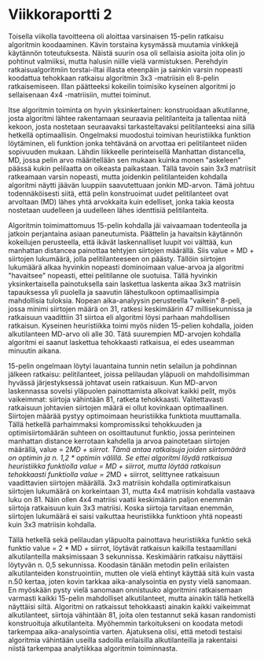 Viikkoraportti 2
=======

Toisella viikolla tavoitteena oli aloittaa varsinaisen 15-pelin ratkaisu algoritmin koodaaminen. Kävin torstaina kysymässä
muutamia vinkkejä käytännön toteutuksesta. Näistä suurin osa oli sellaisia asioita joita olin jo pohtinut valmiiksi, mutta
halusin niille vielä varmistuksen. Perehdyin ratkaisualgoritmiin torstai-iltai illasta eteenpäin ja sainkin varsin nopeasti
koodattua tehokkaan ratkaisu algoritmin 3x3 -matriisin eli 8-pelin ratkaisemiseen.  Illan päätteeksi kokeilin toimisiko kyseinen algoritmi jo sellaisenaan 4x4 -matriisiin, muttei toiminut. 

Itse algoritmin toiminta on hyvin yksinkertainen: konstruoidaan alkutilanne, josta algoritmi lähtee rakentamaan seuraavia pelitilanteita ja tallentaa niitä kekoon, josta nostetaan seuraavaksi tarkasteltavaksi pelitilanteeksi aina sillä hetkellä optimaallisin. Ongelmaksi muodostui toimivan heuristiikka funktion löytäminen, eli funktion jonka tehtävänä on arvottaa eri pelitilanteet niiden sopivuuden mukaan. Lähdin liikkeelle perinteisellä Manhattan distancella, MD, jossa pelin arvo määritellään sen mukaan kuinka monen "askeleen" päässä kukin pelilaatta on oikeasta paikastaan. Tällä tavoin sain 3x3 matriisit ratkeamaan varsin nopeasti, mutta joidenkin pelitilanteiden kohdalla algoritmi näytti jäävän luuppiin saavutettuaan jonkin MD-arvon. Tämä johtuu todennäköisesti siitä, että pelin konstruoimat uudet pelitilanteet ovat arvoltaan (MD) lähes yhtä arvokkaita kuin edelliset, jonka takia keosta nostetaan uudelleen ja uudelleen lähes identtisiä pelitilanteita.

Algoritmin toimimattomuus 15-pelin kohdalla jäi vaivaamaan todenteolla ja jatkoin perjantaina asiaan paneutumista. Päättelin ja havaitsin käytännön kokeilujen perusteella, että ikävät laskennalliset luupit voi välttää, kun manhattan distancea painottaa tehtyjen siirtojen määrällä. Siis value = MD + siirtojen lukumäärä, jolla pelitilanteeseen on päästy. Tällöin siirtojen lukumäärä alkaa hyvinkin nopeasti dominoimaan value-arvoa ja algoritmi "havaitsee" nopeasti, ettei pelitilanne ole suotuisa. Tällä hyvinkin yksinkertaisella painotuksella sain laskettua laskenta aikaa 3x3 matriisin tapauksessa yli puolella ja saavutin lähestulkoon optimaallisimpia mahdollisia tuloksia. Nopean aika-analyysin perusteella "vaikein" 8-peli, jossa minimi siirtojen määrä on 31, ratkesi keskimäärin 47 millisekunnissa ja ratkaisuun vaadittiin 31 siirtoa eli algoritmi löysi parhaan mahdollisen ratkaisun. Kyseinen heuristiikka toimi myös niiden 15-pelien kohdalla, joiden alkutilanteen MD-arvo oli alle 30. Tätä suurempien MD-arvojen kohdalla algoritmi ei saanut laskettua tehokkaasti ratkaisua, ei edes useamman minuutin aikana. 

15-pelin ongelmaan löytyi lauantaina tunnin netin selailun ja pohdinnan jälkeen ratkaisu: pelitilanteet, joissa pelilaudan yläpuoli on mahdollisimman hyvässä järjestyksessä johtavat usein ratkaisuun. Kun MD-arvon laskennassa sovelsi yläpuolen painottamista alkoivat kaikki pelit, myös vaikeimmat: siirtoja vähintään 81, ratketa tehokkaasti. Valitettavasti ratkaisuun johtavien siirtojen määrä ei ollut kovinkaan optimaallinen. Siirtojen määrää pystyy optimoimaan heuristiikka funktiota muuttamalla. Tällä hetkellä parhaimmaksi kompromissiksi tehokkuuden ja optimisiirtomäärän suhteen on osoittautunut funktio, jossa perinteinen manhattan distance kerrotaan kahdella ja arvoa painotetaan siirtojen määrällä, value = 2*MD + siirrot. Tämä antaa ratkaisuja joiden siirtomäärä on optimin ja n. 1,2 * optimin välillä. Se ettei algoritmi löydä ratkaisua heuristiikka funktiolla value = MD + siirrot, mutta löytää ratkaisun tehokkaasti funktiolla value = 2*MD + siirrot, selittynee ratkaisuun vaadittavien siirtojen määrällä. 3x3 matriisin kohdalla optimiratkaisun siirtojen lukumäärä on korkeintaan 31, mutta 4x4 matriisin kohdalla vastaava luku on 81. Näin ollen 4x4 matriisi vaatii keskimäärin paljon enemmän siirtoja ratkaisuun kuin 3x3 matriisi. Koska siirtoja tarvitaan enemmän, siirtojen lukumäärä ei saisi vaikuttaa heuristiikka funktioon yhtä nopeasti kuin 3x3 matriisin kohdalla. 

Tällä hetkellä sekä pelilaudan yläpuolta painottava heuristiikka funktio sekä funktio value = 2 * MD + siirrot, löytävät ratkaisun kaikilla testaamillani alkutilanteilla maksimissaan 3 sekunnissa. Keskimäärin ratkaisu näyttäisi löytyvän n. 0,5 sekunnissa. Koodasin tänään metodin pelin erilaisten alkutilanteiden konstruointiin, mutten ole vielä ehtinyt käyttää sitä kuin vasta n.50 kertaa, joten kovin tarkkaa aika-analysointia en pysty vielä sanomaan. En myöskään pysty vielä sanomaan onnistuuko algoritmini ratkaisemaan varmasti kaikki 15-pelin mahdolliset alkutilanteet, mutta ainakin tällä hetkellä näyttäisi siltä. Algoritmi on ratkaissut tehokkaasti ainakin kaikki vaikeimmat alkutilanteet, siirtoja vähintään 81, joita olen testannut sekä kasan randomisti konstruoituja alkutilanteita. Myöhemmin tarkoitukseni on koodata metodi tarkempaa aika-analysointia varten. Ajatuksena olisi, että metodi testaisi algoritmia vähintään useilla sadoilla erilaisilla alkutilanteilla ja rakentaisi niistä tarkempaa analytiikkaa algoritmin toiminnasta.


